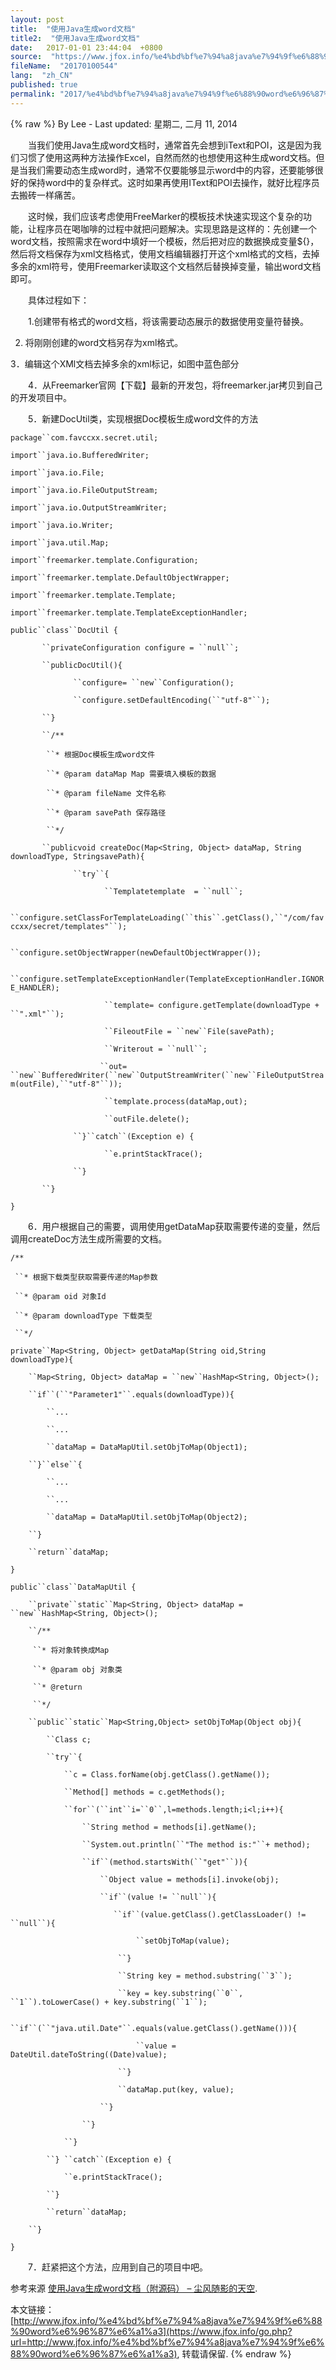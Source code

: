 ```yaml
---
layout: post
title:  "使用Java生成word文档"
title2:  "使用Java生成word文档"
date:   2017-01-01 23:44:04  +0800
source:  "https://www.jfox.info/%e4%bd%bf%e7%94%a8java%e7%94%9f%e6%88%90word%e6%96%87%e6%a1%a3.html"
fileName:  "20170100544"
lang:  "zh_CN"
published: true
permalink: "2017/%e4%bd%bf%e7%94%a8java%e7%94%9f%e6%88%90word%e6%96%87%e6%a1%a3.html"
---
```

{% raw %}
By Lee - Last updated: 星期二, 二月 11, 2014

　　当我们使用Java生成word文档时，通常首先会想到iText和POI，这是因为我们习惯了使用这两种方法操作Excel，自然而然的也想使用这种生成word文档。但是当我们需要动态生成word时，通常不仅要能够显示word中的内容，还要能够很好的保持word中的复杂样式。这时如果再使用IText和POI去操作，就好比程序员去搬砖一样痛苦。

　　这时候，我们应该考虑使用FreeMarker的模板技术快速实现这个复杂的功能，让程序员在喝咖啡的过程中就把问题解决。实现思路是这样的：先创建一个word文档，按照需求在word中填好一个模板，然后把对应的数据换成变量${}，然后将文档保存为xml文档格式，使用文档编辑器打开这个xml格式的文档，去掉多余的xml符号，使用Freemarker读取这个文档然后替换掉变量，输出word文档即可。

　　具体过程如下：

　　1.创建带有格式的word文档，将该需要动态展示的数据使用变量符替换。

2. 将刚刚创建的word文档另存为xml格式。

3．编辑这个XMl文档去掉多余的xml标记，如图中蓝色部分

　　4．从Freemarker官网【下载】最新的开发包，将freemarker.jar拷贝到自己的开发项目中。

　　5．新建DocUtil类，实现根据Doc模板生成word文件的方法

`package``com.favccxx.secret.util;`

`import``java.io.BufferedWriter;`

`import``java.io.File;`

`import``java.io.FileOutputStream;`

`import``java.io.OutputStreamWriter;`

`import``java.io.Writer;`

`import``java.util.Map;`

`import``freemarker.template.Configuration;`

`import``freemarker.template.DefaultObjectWrapper;`

`import``freemarker.template.Template;`

`import``freemarker.template.TemplateExceptionHandler;`

`public``class``DocUtil {`

`       ``privateConfiguration configure = ``null``;`

`       ``publicDocUtil(){`

`              ``configure= ``new``Configuration();`

`              ``configure.setDefaultEncoding(``"utf-8"``);`

`       ``}`

`       ``/**`

`        ``* 根据Doc模板生成word文件`

`        ``* @param dataMap Map 需要填入模板的数据`

`        ``* @param fileName 文件名称`

`        ``* @param savePath 保存路径`

`        ``*/`

`       ``publicvoid createDoc(Map<String, Object> dataMap, String downloadType, StringsavePath){`

`              ``try``{`

`                     ``Templatetemplate  = ``null``;`

`                     ``configure.setClassForTemplateLoading(``this``.getClass(),``"/com/favccxx/secret/templates"``);`

`                     ``configure.setObjectWrapper(newDefaultObjectWrapper());`

`                     ``configure.setTemplateExceptionHandler(TemplateExceptionHandler.IGNORE_HANDLER);`

`                     ``template= configure.getTemplate(downloadType + ``".xml"``);`

`                     ``FileoutFile = ``new``File(savePath);`

`                     ``Writerout = ``null``;`

`                     ``out= ``new``BufferedWriter(``new``OutputStreamWriter(``new``FileOutputStream(outFile),``"utf-8"``));                                    `

`                     ``template.process(dataMap,out);`

`                     ``outFile.delete();`

`              ``}``catch``(Exception e) {`

`                     ``e.printStackTrace();`

`              ``}`

`       ``}`

`}`

　　6．用户根据自己的需要，调用使用getDataMap获取需要传递的变量，然后调用createDoc方法生成所需要的文档。

`/**`

` ``* 根据下载类型获取需要传递的Map参数`

` ``* @param oid 对象Id`

` ``* @param downloadType 下载类型`

` ``*/`

`private``Map<String, Object> getDataMap(String oid,String downloadType){`

`    ``Map<String, Object> dataMap = ``new``HashMap<String, Object>();`

`    ``if``(``"Parameter1"``.equals(downloadType)){`

`        ``...`

`        ``...`

`        ``dataMap = DataMapUtil.setObjToMap(Object1);`

`    ``}``else``{`

`        ``...`

`        ``...`

`        ``dataMap = DataMapUtil.setObjToMap(Object2);`

`    ``}`

`    ``return``dataMap;`

`}`

`public``class``DataMapUtil {`

`    ``private``static``Map<String, Object> dataMap = ``new``HashMap<String, Object>();`

`    ``/**`

`     ``* 将对象转换成Map`

`     ``* @param obj 对象类`

`     ``* @return`

`     ``*/`

`    ``public``static``Map<String,Object> setObjToMap(Object obj){`

`        ``Class c;`

`        ``try``{`

`            ``c = Class.forName(obj.getClass().getName());`

`            ``Method[] methods = c.getMethods();`

`            ``for``(``int``i=``0``,l=methods.length;i<l;i++){`

`                ``String method = methods[i].getName();`

`                ``System.out.println(``"The method is:"``+ method);`

`                ``if``(method.startsWith(``"get"``)){`

`                    ``Object value = methods[i].invoke(obj);`

`                    ``if``(value != ``null``){`

`                        ``if``(value.getClass().getClassLoader() != ``null``){  `

`                            ``setObjToMap(value);`

`                        ``}`

`                        ``String key = method.substring(``3``);`

`                        ``key = key.substring(``0``, ``1``).toLowerCase() + key.substring(``1``);`

`                        ``if``(``"java.util.Date"``.equals(value.getClass().getName())){`

`                            ``value = DateUtil.dateToString((Date)value);`

`                        ``}`

`                        ``dataMap.put(key, value);`

`                    ``}`

`                ``}`

`            ``}`

`        ``} ``catch``(Exception e) {`

`            ``e.printStackTrace();`

`        ``}`

`        ``return``dataMap;`

`    ``}`

`}`

　　7．赶紧把这个方法，应用到自己的项目中吧。

参考来源 [使用Java生成word文档（附源码） – 尘风随影的天空](https://www.jfox.info/go.php?url=http://www.jfox.info/url.php?url=http%3A%2F%2Fgenuinecx.blog.51cto.com%2F2890523%2F1331115).

本文链接：[http://www.jfox.info/%e4%bd%bf%e7%94%a8java%e7%94%9f%e6%88%90word%e6%96%87%e6%a1%a3](https://www.jfox.info/go.php?url=http://www.jfox.info/%e4%bd%bf%e7%94%a8java%e7%94%9f%e6%88%90word%e6%96%87%e6%a1%a3), 转载请保留.
{% endraw %}